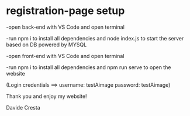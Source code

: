 # registration-page setup

-open back-end with VS Code and open terminal

-run npm i to install all dependencies and node index.js to start the server based on DB powered by MYSQL 

-open front-end with VS Code and open terminal

-run npm i to install all dependencies and npm run serve to open the website

(Login credentials ==>  username: testAimage   password: testAimage)

Thank you and enjoy my website!

Davide Cresta

